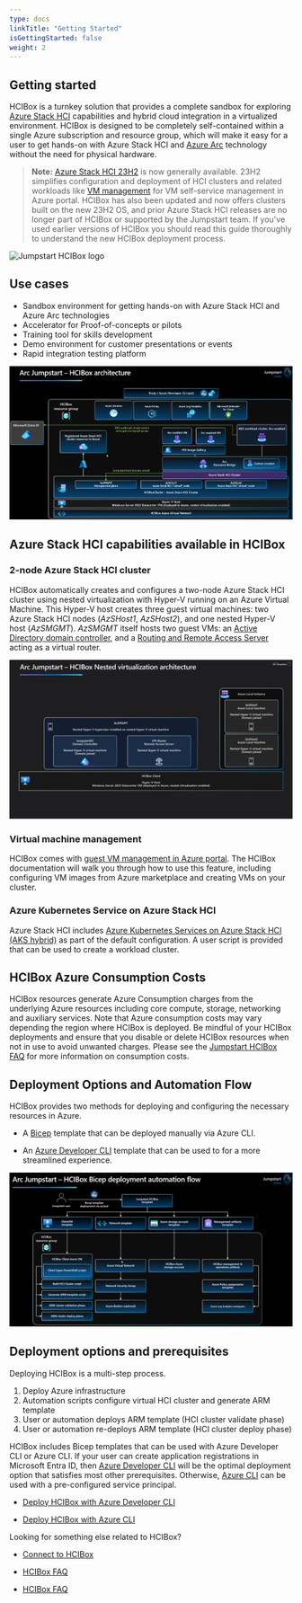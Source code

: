 ```yaml
---
type: docs
linkTitle: "Getting Started"
isGettingStarted: false
weight: 2
---
```


## Getting started

HCIBox is a turnkey solution that provides a complete sandbox for exploring [Azure Stack HCI](https://learn.microsoft.com/azure-stack/hci/whats-new) capabilities and hybrid cloud integration in a virtualized environment. HCIBox is designed to be completely self-contained within a single Azure subscription and resource group, which will make it easy for a user to get hands-on with Azure Stack HCI and [Azure Arc](https://learn.microsoft.com/azure/azure-arc/overview) technology without the need for physical hardware.

  > **Note:** [Azure Stack HCI 23H2](https://learn.microsoft.com/azure-stack/hci/whats-new) is now generally available. 23H2 simplifies configuration and deployment of HCI clusters and related workloads like [VM management](https://learn.microsoft.com/azure-stack/hci/manage/azure-arc-vm-management-overview) for VM self-service management in Azure portal. HCIBox has also been updated and now offers clusters built on the new 23H2 OS, and prior Azure Stack HCI releases are no longer part of HCIBox or supported by the Jumpstart team. If you've used earlier versions of HCIBox you should read this guide thoroughly to understand the new HCIBox deployment process.

<img src="/img/logo/hcibox.png" alt="Jumpstart HCIBox logo" width="250">

## Use cases

- Sandbox environment for getting hands-on with Azure Stack HCI and Azure Arc technologies
- Accelerator for Proof-of-concepts or pilots
- Training tool for skills development
- Demo environment for customer presentations or events
- Rapid integration testing platform

![Screenshot showing HCIBox architecture diagram](./arch.png)

## Azure Stack HCI capabilities available in HCIBox

### 2-node Azure Stack HCI cluster

HCIBox automatically creates and configures a two-node Azure Stack HCI cluster using nested virtualization with Hyper-V running on an Azure Virtual Machine. This Hyper-V host creates three guest virtual machines: two Azure Stack HCI nodes (_AzSHost1_, _AzSHost2_), and one nested Hyper-V host (_AzSMGMT_). _AzSMGMT_ itself hosts two guest VMs: an [Active Directory domain controller](https://learn.microsoft.com/windows-server/identity/ad-ds/get-started/virtual-dc/active-directory-domain-services-overview), and a [Routing and Remote Access Server](https://learn.microsoft.com/windows-server/remote/remote-access/remote-access) acting as a virtual router.

![Screenshot showing HCIBox nested virtualization](./nested_virtualization.png)

### Virtual machine management

HCIBox comes with [guest VM management in Azure portal](https://learn.microsoft.com/azure-stack/hci/manage/azure-arc-vm-management-overview). The HCIBox documentation will walk you through how to use this feature, including configuring VM images from Azure marketplace and creating VMs on your cluster.

### Azure Kubernetes Service on Azure Stack HCI

Azure Stack HCI includes [Azure Kubernetes Services on Azure Stack HCI (AKS hybrid)](https://learn.microsoft.com/azure/aks/hybrid/) as part of the default configuration. A user script is provided that can be used to create a workload cluster.

## HCIBox Azure Consumption Costs

HCIBox resources generate Azure Consumption charges from the underlying Azure resources including core compute, storage, networking and auxiliary services. Note that Azure consumption costs may vary depending the region where HCIBox is deployed. Be mindful of your HCIBox deployments and ensure that you disable or delete HCIBox resources when not in use to avoid unwanted charges. Please see the [Jumpstart HCIBox FAQ](../faq/) for more information on consumption costs.

## Deployment Options and Automation Flow

HCIBox provides two methods for deploying and configuring the necessary resources in Azure.

- A [Bicep](https://learn.microsoft.com/azure/azure-resource-manager/bicep/overview?tabs=bicep) template that can be deployed manually via Azure CLI.

- An [Azure Developer CLI](https://learn.microsoft.com/azure/developer/azure-developer-cli/overview) template that can be used to for a more streamlined experience.

![Screenshot showing deployment flow diagram for Bicep-based deployments](./deployment_flow.png)

## Deployment options and prerequisites

Deploying HCIBox is a multi-step process.

  1) Deploy Azure infrastructure
  2) Automation scripts configure virtual HCI cluster and generate ARM template
  3) User or automation deploys ARM template (HCI cluster validate phase)
  4) User or automation re-deploys ARM template (HCI cluster deploy phase)

HCIBox includes Bicep templates that can be used with Azure Developer CLI or Azure CLI. If your user can create application registrations in Microsoft Entra ID, then [Azure Developer CLI](/azure_jumpstart_hcibox/deployment_azd) will be the optimal deployment option that satisfies most other prerequisites. Otherwise, [Azure CLI](/azure_jumpstart_hcibox/deployment_az) can be used with a pre-configured service principal.

- [Deploy HCIBox with Azure Developer CLI](/azure_jumpstart_hcibox/deployment_azd)

- [Deploy HCIBox with Azure CLI](/azure_jumpstart_hcibox/deployment_az)

Looking for something else related to HCIBox?

- [Connect to HCIBox](/azure_jumpstart_hcibox/cloud_deployment)

- [HCIBox FAQ](/azure_jumpstart_hcibox/faq)

- [HCIBox FAQ](/azure_jumpstart_hcibox/faq)

